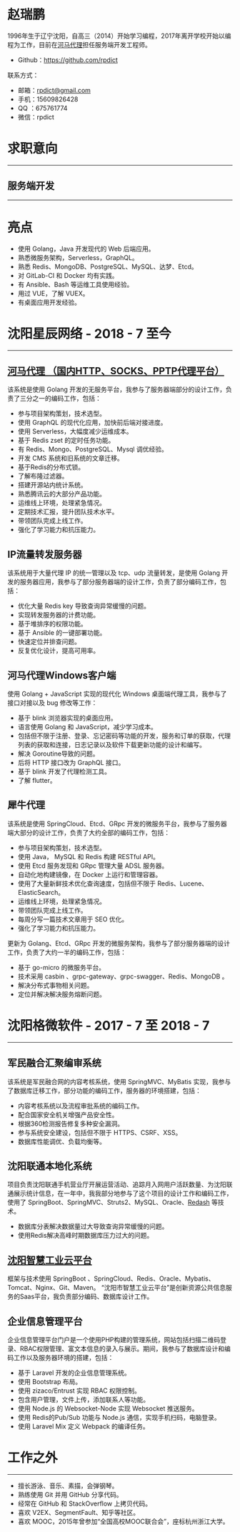# 赵瑞鹏

1996年生于辽宁沈阳，自高三（2014）开始学习编程，2017年离开学校开始以编程为工作，目前在[河马代理](https://www.hemadaili.com/)担任服务端开发工程师。

* Github：https://github.com/rpdict

联系方式：

* 邮箱：[rpdict@gmail.com](mailto:rpdict@gmail.com)
* 手机：15609826428
* QQ  ：675761774
* 微信：rpdict

# 求职意向

* * *

## 服务端开发

* * *

# 亮点

* 使用 Golang，Java 开发现代的 Web 后端应用。
* 熟悉微服务架构，Serverless，GraphQL。
* 熟悉 Redis、MongoDB、PostgreSQL、MySQL、达梦、Etcd。
* 对 GitLab-CI 和 Docker 均有实践。
* 有 Ansible、Bash 等运维工具使用经验。
* 用过 VUE，了解 VUEX。
* 有桌面应用开发经验。

# 沈阳星辰网络 - 2018 - 7 至今

* * *

## [河马代理 （国内HTTP、SOCKS、PPTP代理平台）](https://www.hemadaili.com/)

该系统是使用 Golang 开发的无服务平台，我参与了服务器端部分的设计工作，负责了三分之一的编码工作，包括：

* 参与项目架构策划，技术选型。
* 使用 GraphQL 的现代化应用，加快前后端对接进度。
* 使用 Serverless，大幅度减少运维成本。
* 基于 Redis zset 的定时任务功能。
* 有 Redis、Mongo、PostgreSQL、Mysql 调优经验。
* 开发 CMS 系统和旧系统的文章迁移。
* 基于Redis的分布式锁。
* 了解布隆过滤器。
* 搭建开源站内统计系统。
* 熟悉腾讯云的大部分产品功能。
* 运维线上环境，处理紧急情况。
* 定期技术汇报，提升团队技术水平。
* 带领团队完成上线工作。
* 强化了学习能力和抗压能力。



## IP流量转发服务器

该系统用于大量代理 IP 的统一管理以及 tcp、udp 流量转发，是使用 Golang 开发的服务器应用，我参与了部分服务器端的设计工作，负责了部分编码工作，包括：

* 优化大量 Redis key 导致查询异常缓慢的问题。
* 实现转发服务器的计费功能。
* 基于堆排序的权限功能。
* 基于 Ansible 的一键部署功能。
* 快速定位并排查问题。
* 反复优化设计，提高可用率。

## 河马代理Windows客户端

使用 Golang + JavaScript 实现的现代化 Windows 桌面端代理工具，我参与了接口对接以及 bug 修改等工作：

* 基于 blink 浏览器实现的桌面应用。
* 语言使用 Golang 和 JavaScript，减少学习成本。
* 包括但不限于注册、登录、忘记密码等功能的开发，服务和订单的获取，代理列表的获取和连接，日志记录以及软件下载更新功能的设计和编写。
* 解决 Goroutine导致的问题。
* 后将 HTTP 接口改为 GraphQL 接口。
* 基于 blink 开发了代理检测工具。
* 了解 flutter。

## 犀牛代理

该系统是使用 SpringCloud、Etcd、GRpc 开发的微服务平台，我参与了服务器端大部分的设计工作，负责了大约全部的编码工作，包括：

* 参与项目架构策划，技术选型。
* 使用 Java， MySQL 和 Redis 构建 RESTful API。
* 使用 Etcd 服务发现和 GRpc 管理大量 ADSL 服务器。
* 自动化地构建镜像，在 Docker 上运行和管理容器。
* 使用了大量新鲜技术优化查询速度，包括但不限于 Redis、Lucene、ElasticSearch。
* 运维线上环境，处理紧急情况。
* 带领团队完成上线工作。
* 每周分写一篇技术文章用于 SEO 优化。
* 强化了学习能力和抗压能力。


更新为 Golang、Etcd、GRpc 开发的微服务架构，我参与了部分服务器端的设计工作，负责了大约一半的编码工作，包括：

* 基于 go-micro 的微服务平台。
* 技术采用 casbin 、grpc-gateway、grpc-swagger、Redis、MongoDB 。
* 解决分布式事物相关问题。
* 定位并解决解决服务熔断问题。

# 沈阳格微软件 - 2017 - 7 至 2018 - 7

* * *

## 军民融合汇聚编审系统

该系统是军民融合网的内容考核系统，使用 SpringMVC、MyBatis 实现，我参与了数据库迁移工作，部分功能的编码工作，服务器的环境搭建，包括：

* 内容考核系统以及流程审批系统的编码工作。
* 配合国家安全机关增强产品安全性。
* 根据360检测报告修复多种安全漏洞。
* 参与系统安全建设，包括但不限于 HTTPS、CSRF、XSS。
* 数据库性能调优、负载均衡等。

## 沈阳联通本地化系统

项目负责沈阳联通手机营业厅开展运营活动、追踪月入网用户活跃数量、为沈阳联通展示统计信息，在一年中，我我部分地参与了这个项目的设计工作和编码工作，使用了 SpringBoot、SpringMVC、Struts2、MySQL、Oracle、[Redash](https://redash.io/) 等技术。

* 数据库分表解决数据量过大导致查询异常缓慢的问题。
* 使用Redis解决高峰时期数据库压力过大的问题。

## [沈阳智慧工业云平台](http://www.gytaobao.cn:9292/)

框架与技术使用 SpringBoot 、SpringCloud、Redis、Oracle、Mybatis、Tomcat、Nginx、Git、Maven。
“沈阳市智慧工业云平台”是创新资源公共信息服务的Saas平台，我负责部分编码、数据库设计工作。

##  企业信息管理平台

企业信息管理平台门户是一个使用PHP构建的管理系统，网站包括扫描二维码登录、RBAC权限管理、富文本信息的录入与展示。期间，我参与了数据库设计和编码工作以及服务器环境的搭建，包括：

* 基于 Laravel 开发的企业信息管理系统。
* 使用 Bootstrap 布局。
* 使用 zizaco/Entrust 实现 RBAC 权限控制。
* 包含用户管理，文件上传，添加联系人等功能。
* 使用 Node.js 的 Websocket-Node 实现 Websocket 推送服务。
* 使用 Redis的Pub/Sub 功能与 Node.js 通信，实现手机扫码，电脑登录。
* 使用 Laravel Mix 定义 Webpack 的编译任务。

# 工作之外

* * *

* 擅长游泳、音乐、素描，会弹钢琴。
* 熟练使用 Git 并用 GitHub 分享代码。
* 经常在 GitHub 和  StackOverflow 上拷贝代码。
* 喜欢 V2EX、SegmentFault、知乎等社区。
* 喜欢 MOOC，2015年曾参加“全国高校MOOC联合会”，座标杭州浙江大学。







